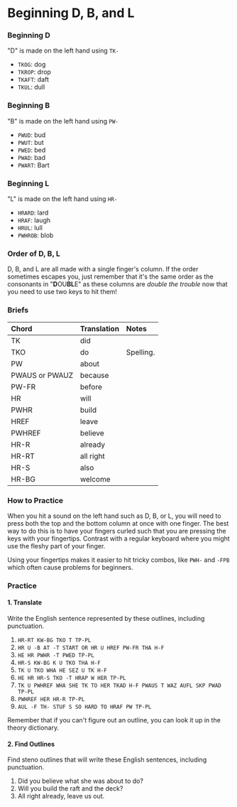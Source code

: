 # Beginning D, B, and L

### Beginning D

"D" is made on the left hand using `TK-`

* `TKOG`: dog
* `TKROP`: drop
* `TKAFT`: daft
* `TKUL`: dull

### Beginning B

"B" is made on the left hand using `PW-`

* `PWUD`: bud
* `PWUT`: but
* `PWED`: bed
* `PWAD`: bad
* `PWART`: Bart

### Beginning L

"L" is made on the left hand using `HR-`

* `HRARD`: lard
* `HRAF`: laugh
* `HRUL`: lull
* `PWHROB`: blob

### Order of D, B, L

D, B, and L are all made with a single finger's column. If the order sometimes escapes you, just remember that it's the same order as the consonants in "**D**OU**BL**E" as these columns are _double the trouble_ now that you need to use two keys to hit them!

### Briefs

|     Chord      | Translation |   Notes   |
|:-------------- |:----------- |:--------- |
| TK             | did         |           |
| TKO            | do          | Spelling. |
| PW             | about       |           |
| PWAUS or PWAUZ | because     |           |
| PW-FR          | before      |           |
| HR             | will        |           |
| PWHR           | build       |           |
| HREF           | leave       |           |
| PWHREF         | believe     |           |
| HR-R           | already     |           |
| HR-RT          | all right   |           |
| HR-S           | also        |           |
| HR-BG          | welcome     |           |

### How to Practice

When you hit a sound on the left hand such as D, B, or L, you will need to press both the top and the bottom column at once with one finger. The best way to do this is to have your fingers curled such that you are pressing the keys with your fingertips. Contrast with a regular keyboard where you might use the fleshy part of your finger.

Using your fingertips makes it easier to hit tricky combos, like `PWH-` and `-FPB` which often cause problems for beginners.

### Practice

#### 1. Translate

Write the English sentence represented by these outlines, including punctuation.

1. `HR-RT KW-BG TKO T TP-PL`
2. `HR U -B AT -T START OR HR U HREF PW-FR THA H-F`
3. `HE HR PWHR -T PWED TP-PL`
4. `HR-S KW-BG K U TKO THA H-F`
5. `TK U TKO WHA HE SEZ U TK H-F`
6. `HE HR HR-S TKO -T HRAP W HER TP-PL`
7. `TK U PWHREF WHA SHE TK TO HER TKAD H-F PWAUS T WAZ AUFL SKP PWAD TP-PL`
8. `PWHREF HER HR-R TP-PL`
9. `AUL -F TH- STUF S SO HARD TO HRAF PW TP-PL`

Remember that if you can't figure out an outline, you can look it up in the theory dictionary.

#### 2. Find Outlines

Find steno outlines that will write these English sentences, including punctuation.

1. Did you believe what she was about to do?
2. Will you build the raft and the deck?
3. All right already, leave us out.
